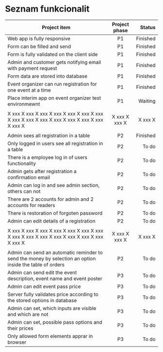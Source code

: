 # Seznam funkcionalit

| Project item                                                                                             | Project phase |   Status |
| -------------------------------------------------------------------------------------------------------- | :-----------: | -------: |
| Web app is fully responsive                                                                              |      P1       | Finished |
| Form can be filled and send                                                                              |      P1       | Finished |
| Form is fully validated on the client side                                                               |      P1       | Finished |
| Admin and customer gets notifying email with payment request                                             |      P1       | Finished |
| Form data are stored into database                                                                       |      P1       | Finished |
| Event organizer can run registration for one event at a time                                             |      P1       | Finished |
| Place interim app on event organizer test environmewnt                                                   |      P1       |  Waiting |
|                                                                                                          |               |          |
| X xxx X xxx X xxx X xxx X xxx X xxx X xxx X xxx X xxx X xxx X xxx X xxx X xxx X xxx X xxx X              | X xxx X xxx X |  X xxx X |
|                                                                                                          |               |          |
| Admin sees all registration in a table                                                                   |      P2       | Finished |
| Only logged in users see all registration in a table                                                     |      P2       |    To do |
| There is a employee log in of users functionality                                                        |      P2       |    To do |
| Admin gets after registration a confirmation email                                                       |      P2       |    To do |
| Admin can log in and see admin section, others can not                                                   |      P2       |    To do |
| There are 2 accounts for admin and 2 accounts for readers                                                |      P2       |    To do |
| There is restoration of forgoten password                                                                |      P2       |    To do |
| Admin can edit details of a registration                                                                 |      P2       |    To do |
|                                                                                                          |               |          |
| X xxx X xxx X xxx X xxx X xxx X xxx X xxx X xxx X xxx X xxx X xxx X xxx X xxx X xxx X xxx X              | X xxx X xxx X |  X xxx X |
|                                                                                                          |               |          |
| Admin can send an automatic reminder to send the money by selection an option inside the table of orders |      P2       |    To do |
| Admin can send edit the event description, event name and event poster                                   |      P3       |    To do |
| Admin can edit event pass price                                                                          |      P3       |    To do |
| Server fully validates price according to the stored options in database                                 |      P3       |    To do |
| Admin can set, which inputs are visible and which are not                                                |      P3       |    To do |
| Admin can set, possible pass options and their prices                                                    |      P3       |    To do |
| Only allowed form elements apprar in browser                                                             |      P3       |    To do |
